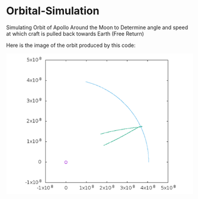 # Orbital-Simulation
Simulating Orbit of Apollo Around the Moon to Determine angle and speed at which craft is pulled back towards Earth (Free Return)

Here is the image of the orbit produced by this code:

![alt text](https://github.com/dev-suri/Orbital-Simulation/blob/master/orbit.png)
